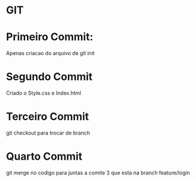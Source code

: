 # GIT

# Primeiro Commit:
Apenas criacao do arquivo de git init

# Segundo Commit
Criado o Style.css e Index.html

# Terceiro Commit
git checkout para trocar de branch

# Quarto Commit
git merge no codigo para juntas a comite 3 que esta na branch feature/login